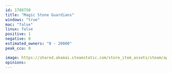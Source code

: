 ```yaml
---
id: 1708750
title: "Magic Stone Guardians"
windows: "true"
mac: "false"
linux: false
positive: 1
negative: 0
estimated_owners: "0 - 20000"
peak_ccu: 0

image: https://shared.akamai.steamstatic.com/store_item_assets/steam/apps/1708750/header.jpg?t=1692242021
opinions:
---
```


